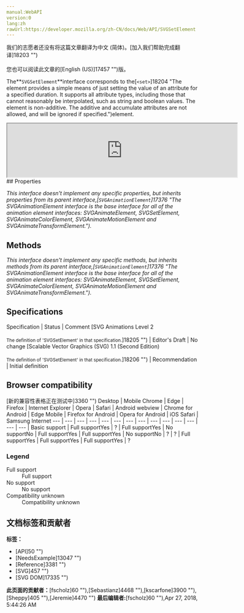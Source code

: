 ```yaml
---
manual:WebAPI
version:0
lang:zh
rawUrl:https://developer.mozilla.org/zh-CN/docs/Web/API/SVGSetElement
---
```




<bdi>我们的志愿者还没有将这篇文章翻译为<bdi>中文 (简体)</bdi>。[加入我们帮助完成翻译]18203 "")<br></br>您也可以阅读此文章的[English (US)]17457 "")版。</bdi>






The**`SVGSetElement`**interface corresponds to the[`<set>`]18204 "The <set> element provides a simple means of just setting the value of an attribute for a specified duration. It supports all attribute types, including those that cannot reasonably be interpolated, such as string and boolean values. The <set> element is non-additive. The additive and accumulate attributes are not allowed, and will be ignored if specified.")element.

<iframe src='https://mdn.mozillademos.org/en-US/docs/Web/API/SVGSetElement$samples/inheritance_diagram?revision=1377404' width='600' height='140'></iframe>
## Properties<a name="Properties"></a>


<em>This interface doesn&#39;t implement any specific properties, but inherits properties from its parent interface,[`SVGAnimationElement`]17376 "The SVGAnimationElement interface is the base interface for all of the animation element interfaces: SVGAnimateElement, SVGSetElement, SVGAnimateColorElement, SVGAnimateMotionElement and SVGAnimateTransformElement.").</em>


## Methods<a name="Methods"></a>


<em>This interface doesn&#39;t implement any specific methods, but inherits methods from its parent interface,[`SVGAnimationElement`]17376 "The SVGAnimationElement interface is the base interface for all of the animation element interfaces: SVGAnimateElement, SVGSetElement, SVGAnimateColorElement, SVGAnimateMotionElement and SVGAnimateTransformElement.").</em>


## Specifications<a name="Specifications"></a>
Specification | Status | Comment 
[SVG Animations Level 2<br></br><small>The definition of &#39;SVGSetElement&#39; in that specification.</small>]18205 "") | Editor&#39;s Draft | No change 
[Scalable Vector Graphics (SVG) 1.1 (Second Edition)<br></br><small>The definition of &#39;SVGSetElement&#39; in that specification.</small>]18206 "") | Recommendation | Initial definition 


## Browser compatibility<a name="Browser_compatibility"></a>
[新的兼容性表格正在测试中<i></i>]3360 "")
<abbr>Desktop<i></i></abbr> | <abbr>Mobile<i></i></abbr> 
<abbr>Chrome<i></i></abbr> | <abbr>Edge<i></i></abbr> | <abbr>Firefox<i></i></abbr> | <abbr>Internet Explorer<i></i></abbr> | <abbr>Opera<i></i></abbr> | <abbr>Safari<i></i></abbr> | <abbr>Android webview<i></i></abbr> | <abbr>Chrome for Android<i></i></abbr> | <abbr>Edge Mobile<i></i></abbr> | <abbr>Firefox for Android<i></i></abbr> | <abbr>Opera for Android<i></i></abbr> | <abbr>iOS Safari<i></i></abbr> | <abbr>Samsung Internet<i></i></abbr> 
 ---  |  ---  |  ---  |  ---  |  ---  |  ---  |  ---  |  ---  |  ---  |  ---  |  ---  |  ---  |  ---  |  ---  | 
Basic support | <abbr>Full support</abbr>Yes | <abbr>?</abbr> | <abbr>Full support</abbr>Yes | <abbr>No support</abbr>No | <abbr>Full support</abbr>Yes | <abbr>Full support</abbr>Yes | <abbr>No support</abbr>No | <abbr>?</abbr> | <abbr>?</abbr> | <abbr>Full support</abbr>Yes | <abbr>Full support</abbr>Yes | <abbr>Full support</abbr>Yes | <abbr>?</abbr> 


### Legend<a name="Legend"></a>
<dl><dt id=''><abbr>Full support</abbr></dt><dd>Full support</dd><dt id=''><abbr>No support</abbr></dt><dd>No support</dd><dt id=''><abbr>Compatibility unknown</abbr></dt><dd>Compatibility unknown</dd></dl>



## 文档标签和贡献者
**标签：**
* [API]50 "")
* [NeedsExample]13047 "")
* [Reference]3381 "")
* [SVG]457 "")
* [SVG DOM]17335 "")

**此页面的贡献者：**[fscholz]60 ""),[Sebastianz]4468 ""),[kscarfone]3900 ""),[Sheppy]405 ""),[Jeremie]4470 "")
**最后编辑者:**[fscholz]60 ""),<time>Apr 27, 2018, 5:44:26 AM</time>


